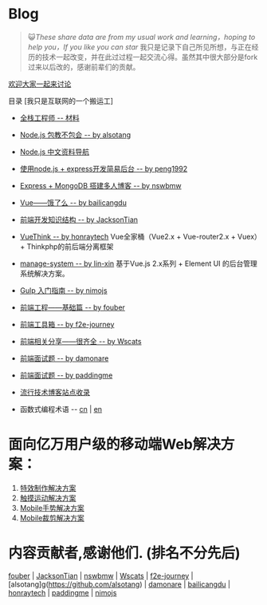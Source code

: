 # Blog

> :smiley_cat:_These share data are from my usual work and learning，hoping to help you，If you like you can star_
> 我只是记录下自己所见所想，与正在经历的技术一起改变，并在此过过程一起交流心得。虽然其中很大部分是fork过来以后改的，感谢前辈们的贡献。

[欢迎大家一起来讨论](https://github.com/vsery/Blog/issues/1)

目录 [我只是互联网的一个搬运工]

* [全栈工程师 -- 材料](https://github.com/vsery/Blog/tree/master/full-stack/README.md)

* [Node.js 包教不包会 -- by alsotang](https://github.com/vsery/Blog/tree/master/node-books/README.md)

* [Node.js 中文资料导航](https://github.com/vsery/Blog/tree/master/node-link/README.md)

* [使用node.js + express开发简易后台 -- by peng1992](https://github.com/vsery/Blog/tree/master/express/README.md)

* [Express + MongoDB 搭建多人博客 -- by nswbmw](https://github.com/vsery/Blog/tree/master/blogs/README.md)

* [Vue——饿了么 -- by bailicangdu](https://github.com/bailicangdu/vue2-elm/)

* [前端开发知识结构 -- by JacksonTian](https://github.com/vsery/Blog/tree/master/frontend-knowledge-structure/README.md)

* [VueThink -- by honraytech](https://github.com/honraytech/VueThink)
Vue全家桶（Vue2.x + Vue-router2.x + Vuex）+ Thinkphp的前后端分离框架

* [manage-system -- by lin-xin](https://github.com/lin-xin/manage-system/)
基于Vue.js 2.x系列 + Element UI 的后台管理系统解决方案。

* [Gulp 入门指南 -- by nimojs](https://github.com/nimojs/gulp-book)

* [前端工程——基础篇 -- by fouber](https://github.com/fouber/blog)

* [前端工具箱 -- by f2e-journey](https://github.com/vsery/Blog/tree/master/tool/README.md)

* [前端相关分享——很齐全 -- by Wscats](https://github.com/vsery/Blog/tree/master/frontend-share/README.md)

* [前端面试题 -- by damonare ](https://github.com/vsery/Blog/tree/master/subject/README.md)

* [前端面试题 -- by paddingme](https://github.com/paddingme/Front-end-Web-Development-Interview-Question)

* [流行技术博客站点收录](https://github.com/vsery/Blog/tree/master/blog/README.md)

* 函数式编程术语 -- [cn](https://github.com/shfshanyue/fp-jargon-zh) | [en](https://github.com/hemanth/functional-programming-jargon)



# 面向亿万用户级的移动端Web解决方案：
1. [特效制作解决方案](http://alloyteam.github.io/AlloyTouch/transformjs/)
2. [触摸运动解决方案](https://github.com/AlloyTeam/AlloyTouch)
3. [Mobile手势解决方案](https://github.com/AlloyTeam/AlloyFinger)
4. [Mobile裁剪解决方案](https://github.com/AlloyTeam/AlloyFinger/tree/master/alloy_crop)



# 内容贡献者,感谢他们. (排名不分先后)
[fouber](https://github.com/fouber) | [JacksonTian](https://github.com/JacksonTian) | [nswbmw](https://github.com/nswbmw) | [Wscats](https://github.com/Wscats) | [f2e-journey](https://github.com/f2e-journey) | [alsotang]g(https://github.com/alsotang) | [damonare](https://github.com/damonare) | [bailicangdu](https://github.com/bailicangdu) | [honraytech](https://github.com/honraytech) | [paddingme](https://github.com/paddingme) | [nimojs](https://github.com/nimojs)


